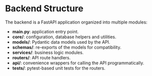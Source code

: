 # Backend Structure

The backend is a FastAPI application organized into multiple modules:

- **main.py**: application entry point.
- **core/**: configuration, database helpers and utilities.
- **models/**: Pydantic data models used by the API.
- **schemas/**: re-exports of the models for compatibility.
- **services/**: business logic modules.
- **routers/**: API route handlers.
- **api/**: convenience wrappers for calling the API programmatically.
- **tests/**: pytest-based unit tests for the routers.
